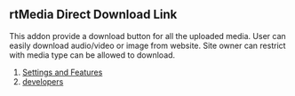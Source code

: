 ## rtMedia Direct Download Link

This addon provide a download button for all the uploaded media. User can easily download audio/video or image from website. Site owner can restrict with media type can be allowed to download.

1. [Settings and Features](../addons/rtmedia-direct-download-link/features.md)
2. [developers](../addons/rtmedia-direct-download-link/developers.md)